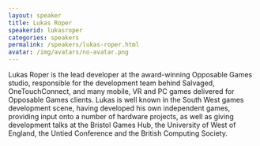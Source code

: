 ```yaml
---
layout: speaker
title: Lukas Roper
speakerid: lukasroper
categories: speakers
permalink: /speakers/lukas-roper.html
avatar: /img/avatars/no-avatar.png
---
```


Lukas Roper is the lead developer at the award-winning Opposable Games studio, responsible for the development team behind Salvaged, OneTouchConnect, and many mobile, VR and PC games delivered for Opposable Games clients. Lukas is well known in the South West games development scene, having developed his own independent games, providing input onto a number of hardware projects, as well as giving development talks at the Bristol Games Hub, the University of West of England, the Untied Conference and the British Computing Society. 
